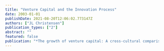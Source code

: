 ```yaml
---
title: "Venture Capital and the Innovation Process"
date: 2003-01-01
publishDate: 2021-08-20T12:06:02.773147Z
authors: ["JL Christensen"]
publication_types: ["2"]
abstract: ""
featured: false
publication: "*The growth of venture capital: A cross-cultural comparison*"
---
```


